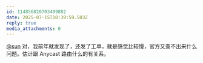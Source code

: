 ```yaml
---
id: 114856820703409882
date: 2025-07-15T10:39:59.503Z
reply: true
media_attachments: 0
---
```


[@sun](https://jiong.us/@sun) 对，我前年就发现了，还发了工单，就是感觉比较慢，官方又查不出来什么问题。估计跟 Anycast 路由什么的有关系。

